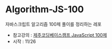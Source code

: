 # Algorithm-JS-100

자바스크립트 알고리즘 100제 풀이를 정리하는 레포

- 참고강의 : [제주코딩베이스캠프 JavaScript 100제](https://www.inflearn.com/course/%EC%A0%9C%EC%A3%BC%EC%BD%94%EB%94%A9-%EC%9E%90%EB%B0%94%EC%8A%A4%ED%81%AC%EB%A6%BD%ED%8A%B8-100%EC%A0%9C/dashboard)
- 시작 : 11/26
